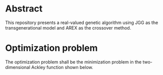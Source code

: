 # Abstract
This repository presents a real-valued genetic algorithm using JGG as the transgenerational model and AREX as the crossover method.

# Optimization problem
The optimization problem shall be the minimization problem in the two-dimensional Ackley function shown below.
